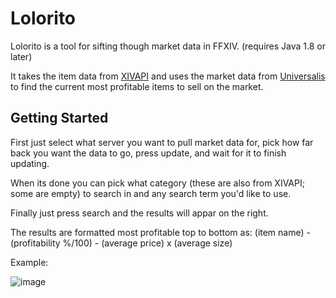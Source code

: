 # Lolorito
Lolorito is a tool for sifting though market data in FFXIV.
(requires Java 1.8 or later)

It takes the item data from [XIVAPI](https://github.com/xivapi/ffxiv-datamining) and uses the market data from [Universalis](https://universalis.app/) to find the current most profitable items to sell on the market.

## Getting Started
First just select what server you want to pull market data for, pick how far back you want the data to go, press update, and wait for it to finish updating.

When its done you can pick what category (these are also from XIVAPI; some are empty) to search in and any search term you'd like to use.

Finally just press search and the results will appar on the right.

The results are formatted most profitable top to bottom as: (item name) - (profitability %/100) - (average price) x (average size)

Example:

![image](https://user-images.githubusercontent.com/6527156/175795834-17d95f4d-fc21-4bf4-b636-e2c6019048cc.png)
